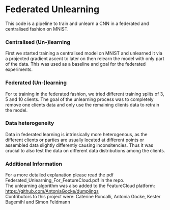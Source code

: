 # Federated Unlearning
This code is a pipeline to train and unlearn a CNN in a federated and centralised fashion on MNIST. 
### Centralised (Un-)learning
First we started training a centralised model on MNIST and unlearned it via a projected gradient ascent to later on then relearn the model with only part of the data. This was used as a baseline and goal for the federated experiments. 
### Federated (Un-)learning
For te training in the federated fashion, we tried different training splits of 3, 5 and 10 clients. The goal of the unlearning process was to completely remove one clients data and only use the remaining clients data to retrain the model.
### Data heterogeneity
Data in federated learning is intrinsically more heterogenous, as the different clients or parties are usually located at different points or assembled data slightly differently causing inconsitencies. Thus it was crucial to also test the data on different data distributions among the clients.
### Additional Information
For a more detailed explanation please read the pdf Federated_Unlearning_For_FeatureCloud.pdf in the repo. <br />
The unlearning algorithm was also added to the FeatureCloud platform: https://github.com/AntoniaGocke/dumplings <br />
Contributors to this project were: Caterine Roncalli, Antonia Gocke, Kester Bagemihl and Simon Feldmann
